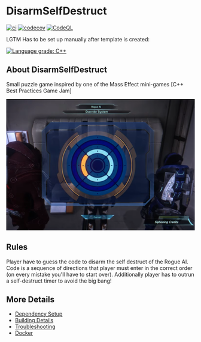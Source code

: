 # DisarmSelfDestruct

[![ci](https://github.com/babysitterd/DisarmSelfDestruct/actions/workflows/ci.yml/badge.svg)](https://github.com/babysitterd/DisarmSelfDestruct/actions/workflows/ci.yml)
[![codecov](https://codecov.io/gh/babysitterd/DisarmSelfDestruct/branch/main/graph/badge.svg)](https://codecov.io/gh/babysitterd/DisarmSelfDestruct)
[![CodeQL](https://github.com/babysitterd/DisarmSelfDestruct/actions/workflows/codeql-analysis.yml/badge.svg)](https://github.com/babysitterd/DisarmSelfDestruct/actions/workflows/codeql-analysis.yml)

LGTM Has to be set up manually after template is created:

[![Language grade: C++](https://img.shields.io/lgtm/grade/cpp/github/babysitterd/DisarmSelfDestruct)](https://lgtm.com/projects/g/babysitterd/DisarmSelfDestruct/context:cpp)

## About DisarmSelfDestruct
Small puzzle game inspired by one of the Mass Effect mini-games [C++ Best Practices Game Jam]

![Screenshot from Mass Effect](inspiredby.png?raw=true "Signal Tracking Quest")

## Rules
Player have to guess the code to disarm the self destruct of the Rogue AI. Code is a sequence of directions that player must enter in the correct order (on every mistake you'll have to start over). Additionally player has to outrun a self-destruct timer to avoid the big bang! 

## More Details

 * [Dependency Setup](README_dependencies.md)
 * [Building Details](README_building.md)
 * [Troubleshooting](README_troubleshooting.md)
 * [Docker](README_docker.md)
